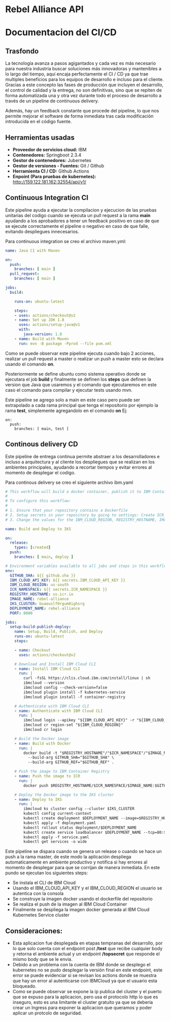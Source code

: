 # Rebel Alliance API
# Documentacion del CI/CD

## Trasfondo
La tecnología avanza a pasos agigantados y cada vez es más necesario para nuestra industría buscar soluciones más innovadoras y mantenibles a lo largo del tiempo, aquí encaja perfectamente el CI / CD ya que trae multiples beneficios para los equipos de desarrollo e incluso para el cliente. Gracias a este concepto las fases de producción que incluyen el desarrollo, el control de calidad y la entrega, no son definitivas, sino que se repiten de forma automatizada una y otra vez durante todo el proceso de desarrollo a través de un pipeline de continuous delivery.

Además, hay un feedback constante que procede del pipeline, lo que nos permite mejorar el software de forma inmediata tras cada modificación introducida en el código fuente.

## Herramientas usadas

- **Proveedor de servicios cloud:** IBM
- **Contenedores:** Springboot 2.3.4
- **Gestor de contenedores:** Jubernetes
- **Gestor de versiones - Fuentes:** Git / Github
- **Herramienta CI / CD:** Github Actions
- **Enpoint (Para pruebas de kubernetes):** http://159.122.181.162:32554/api/v1/

## Continuous Integration CI
Este pipeline ayuda a ejecutar la compilacion y ejecucion de las pruebas unitarias del codigo cuando se ejecuta un pull request a la rama **main** ayudando a los aprobadores a tener un feedback positivo en caso de que se ejecute correctamente el pipeline o negativo en caso de que falle, evitando despliegues innecesarios.

Para continuous integration se creo el archivo maven.yml: 

```yaml
name: Java CI with Maven

on:
  push:
    branches: [ main ]
  pull_request:
    branches: [ main ]

jobs:
  build:

    runs-on: ubuntu-latest

    steps:
    - uses: actions/checkout@v2
    - name: Set up JDK 1.8
      uses: actions/setup-java@v1
      with:
        java-version: 1.8
    - name: Build with Maven
      run: mvn -B package -Pprod --file pom.xml
```
Como se puede observar este pipeline ejecuta cuando bajo 2 acciones, realizar un pull request a master o realizar un push a master esto se declara usando el comando **on**.

Posteriormente se define ubuntu como sistema operativo donde se ejecutara el job **build** y finalmente se definen los **steps** que definen la version que Java que usaremos y el comando que ejecutaremos en este caso el comando para compilar y ejecutar tests usando mvn.

Este pipeline se agrego solo a main en este caso pero puede ser extrapolado a cada rama principal que tenga el repositorio por ejemplo la rama **test**, simplemente agregandolo en el comando **on** Ej: 

```
on:
  push:
    branches: [ main, test ]
```
## Continous delivery CD
Este pipeline de entrega continua permite abstraer a los desarrolladores e incluso a arquitectura y al cliente los despliegues que se realizan en los ambientes principales, ayudando a recortar tiempos y evitar errores al momento de desplegar el codigo.

Para continous delivery se creo el siguiente archivo ibm.yaml

```yaml
# This workflow will build a docker container, publish it to IBM Container Registry, and deploy it to IKS when a release is created
#
# To configure this workflow:
#
# 1. Ensure that your repository contains a Dockerfile
# 2. Setup secrets in your repository by going to settings: Create ICR_NAMESPACE and IBM_CLOUD_API_KEY
# 3. Change the values for the IBM_CLOUD_REGION, REGISTRY_HOSTNAME, IMAGE_NAME, IKS_CLUSTER, DEPLOYMENT_NAME, and PORT

name: Build and Deploy to IKS

on:
  release:
    types: [created]
  push:
    branches: [ main, deploy ]

# Environment variables available to all jobs and steps in this workflow
env:
  GITHUB_SHA: ${{ github.sha }}
  IBM_CLOUD_API_KEY: ${{ secrets.IBM_CLOUD_API_KEY }}
  IBM_CLOUD_REGION: us-south
  ICR_NAMESPACE: ${{ secrets.ICR_NAMESPACE }}
  REGISTRY_HOSTNAME: us.icr.io
  IMAGE_NAME: rebel-alliance
  IKS_CLUSTER: buaeuslf0rgum8ighsrg
  DEPLOYMENT_NAME: rebel-alliance
  PORT: 8080

jobs:
  setup-build-publish-deploy:
    name: Setup, Build, Publish, and Deploy
    runs-on: ubuntu-latest
    steps:

    - name: Checkout
      uses: actions/checkout@v2

    # Download and Install IBM Cloud CLI
    - name: Install IBM Cloud CLI
      run: |
        curl -fsSL https://clis.cloud.ibm.com/install/linux | sh
        ibmcloud --version
        ibmcloud config --check-version=false
        ibmcloud plugin install -f kubernetes-service
        ibmcloud plugin install -f container-registry

    # Authenticate with IBM Cloud CLI
    - name: Authenticate with IBM Cloud CLI
      run: |
        ibmcloud login --apikey "${IBM_CLOUD_API_KEY}" -r "${IBM_CLOUD_REGION}" -g Default
        ibmcloud cr region-set "${IBM_CLOUD_REGION}"
        ibmcloud cr login

    # Build the Docker image
    - name: Build with Docker
      run: |
        docker build -t "$REGISTRY_HOSTNAME"/"$ICR_NAMESPACE"/"$IMAGE_NAME":"$GITHUB_SHA" \
          --build-arg GITHUB_SHA="$GITHUB_SHA" \
          --build-arg GITHUB_REF="$GITHUB_REF" .

    # Push the image to IBM Container Registry
    - name: Push the image to ICR
      run: |
        docker push $REGISTRY_HOSTNAME/$ICR_NAMESPACE/$IMAGE_NAME:$GITHUB_SHA

    # Deploy the Docker image to the IKS cluster
    - name: Deploy to IKS
      run: |
        ibmcloud ks cluster config --cluster $IKS_CLUSTER
        kubectl config current-context
        kubectl create deployment $DEPLOYMENT_NAME --image=$REGISTRY_HOSTNAME/$ICR_NAMESPACE/$IMAGE_NAME:$GITHUB_SHA --dry-run -o yaml > deployment.yaml
        kubectl apply -f deployment.yaml
        kubectl rollout status deployment/$DEPLOYMENT_NAME
        kubectl create service loadbalancer $DEPLOYMENT_NAME --tcp=80:$PORT --dry-run -o yaml > service.yaml
        kubectl apply -f service.yaml
        kubectl get services -o wide
```
Este pipeline se dispara cuando se genera un release o cuando se hace un push a la rama master, de este modo la aplicación despliega automaticamente en ambiente productivo y notifica si hay errores al momento de desplegar para que se corrijan de manera inmediata. En este pundo se ejecutan los siguientes steps:

- Se instala el CLI de IBM Cloud 
- Usando el IBM_CLOUD_API_KEY y el IBM_CLOUD_REGION el usuario se autentica con la consola
- Se construye la imagen docker usando el dockerfile del repositorio
- Se realiza el push de la imagen al IBM Cloud Container
- Finalmente se despliega la imagen docker generada al IBM Cloud Kubernetes Service cluster


## Consideraciones:
- Esta aplicacion fue desplegada en etapas tempranas del desarrollo, por lo que solo cuenta con el endpoint post **/test** que recibe cualquier body y retorna el ambiente actual y un endpoint **/topsecret** que responde el mismo body que se le envia.
- Debido a un problema con la cuenta de IBM donde se desplego el kubernetes no se pudo desplegar la versión final en este endpoint, este error se puede evidenciar si se revisan los actions donde se muestra que hay un error al autenticarse con IBMCloud ya que el usuario esta bloqueado.
- Como se puede observar se expone la ip publica del cluster y el puerto que se expuso para la aplicacion, pero usa el protocolo http lo que es inseguro, esto es una limitante el cluster gratuito ya que se debería crear un Ingress para exponer la aplicacion que queramos y poder aplicar un protcolo de seguridad.


